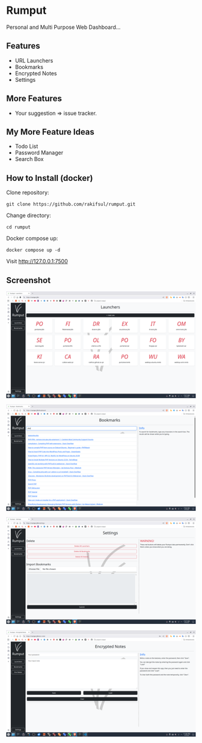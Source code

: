 # Rumput

Personal and Multi Purpose Web Dashboard...

## Features

- URL Launchers
- Bookmarks
- Encrypted Notes
- Settings

## More Features

- Your suggestion => issue tracker.

## My More Feature Ideas

- Todo List
- Password Manager
- Search Box

## How to Install (docker)

Clone repository:

```
git clone https://github.com/rakifsul/rumput.git
```

Change directory:

```
cd rumput
```

Docker compose up:

```
docker compose up -d
```

Visit http://127.0.0.1:7500

## Screenshot

![screenshot](./.screenshots/screenshot-1.png "Screenshot")

![screenshot](./.screenshots/screenshot-2.png "Screenshot")

![screenshot](./.screenshots/screenshot-3.png "Screenshot")

![screenshot](./.screenshots/screenshot-4.png "Screenshot")

